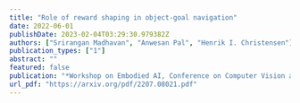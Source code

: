 ```yaml
---
title: "Role of reward shaping in object-goal navigation"
date: 2022-06-01
publishDate: 2023-02-04T03:29:30.979382Z
authors: ["Srirangan Madhavan", "Anwesan Pal", "Henrik I. Christensen"]
publication_types: ["1"]
abstract: ""
featured: false
publication: "*Workshop on Embodied AI, Conference on Computer Vision and Pattern Recognition (CVPR)*"
url_pdf: "https://arxiv.org/pdf/2207.08021.pdf"
---
```


